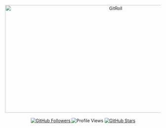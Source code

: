 <div align="center">
    <a href="https://gitroll.io/profile/uWZCkPJbzQWTprdO97yj8w9FaiER2" target="_blank">
        <img src="https://gitroll.io/api/badges/profiles/v1/uWZCkPJbzQWTprdO97yj8w9FaiER2" alt="GitRoll" width="700" height="350"/>
    </a>
</div>
<br>
<div align="center">
    <a href="https://github.com/Schuh1337?tab=followers" target="_blank">
        <img src="https://img.shields.io/github/followers/Schuh1337?label=Follow&style=social" alt="GitHub Followers">
    </a>
    <img src="https://komarev.com/ghpvc/?username=Schuh1337&color=blue" alt="Profile Views">
    <a href="https://github.com/Schuh1337?tab=repositories" target="_blank">
        <img src="https://img.shields.io/github/stars/Schuh1337?affiliations=OWNER%2CCOLLABORATOR&style=social" alt="GitHub Stars">
    </a>
</div>
